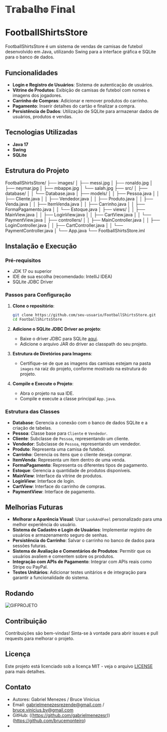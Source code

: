 # 𝕋𝕣𝕒𝕓𝕒𝕝𝕙𝕠 𝔽𝕚𝕟𝕒𝕝


# FootballShirtsStore

FootballShirtsStore é um sistema de vendas de camisas de futebol desenvolvido em Java, utilizando Swing para a interface gráfica e SQLite para o banco de dados.

## Funcionalidades

- **Login e Registro de Usuários**: Sistema de autenticação de usuários.
- **Vitrine de Produtos**: Exibição de camisas de futebol com nomes e imagens dos jogadores.
- **Carrinho de Compras**: Adicionar e remover produtos do carrinho.
- **Pagamento**: Inserir detalhes do cartão e finalizar a compra.
- **Persistência de Dados**: Utilização de SQLite para armazenar dados de usuários, produtos e vendas.

## Tecnologias Utilizadas

- **Java 17**
- **Swing**
- **SQLite**

## Estrutura do Projeto

FootballShirtsStore/
├── images/
│ ├── messi.jpg
│ ├── ronaldo.jpg
│ ├── neymar.jpg
│ ├── mbappe.jpg
│ └── salah.jpg
├── src/
│ ├── database/
│ │ └── Database.java
│ ├── models/
│ │ ├── Pessoa.java
│ │ ├── Cliente.java
│ │ ├── Vendedor.java
│ │ ├── Produto.java
│ │ ├── Venda.java
│ │ ├── ItemVenda.java
│ │ ├── Carrinho.java
│ │ ├── FormaPagamento.java
│ │ └── Estoque.java
│ ├── views/
│ │ ├── MainView.java
│ │ ├── LoginView.java
│ │ ├── CartView.java
│ │ └── PaymentView.java
│ ├── controllers/
│ │ ├── MainController.java
│ │ ├── LoginController.java
│ │ ├── CartController.java
│ │ └── PaymentController.java
│ └── App.java
└── FootballShirtsStore.iml


## Instalação e Execução

### Pré-requisitos

- JDK 17 ou superior
- IDE de sua escolha (recomendado: IntelliJ IDEA)
- SQLite JDBC Driver

### Passos para Configuração

1. **Clone o repositório**:
    ```bash
    git clone https://github.com/seu-usuario/FootballShirtsStore.git
    cd FootballShirtsStore
    ```

2. **Adicione o SQLite JDBC Driver ao projeto**:
    - Baixe o driver JDBC para SQLite [aqui](https://github.com/xerial/sqlite-jdbc/releases).
    - Adicione o arquivo JAR do driver ao classpath do seu projeto.

3. **Estrutura de Diretórios para Imagens**:
    - Certifique-se de que as imagens das camisas estejam na pasta `images` na raiz do projeto, conforme mostrado na estrutura do projeto.

4. **Compile e Execute o Projeto**:
    - Abra o projeto na sua IDE.
    - Compile e execute a classe principal `App.java`.

### Estrutura das Classes

- **Database**: Gerencia a conexão com o banco de dados SQLite e a criação de tabelas.
- **Pessoa**: Classe base para `Cliente` e `Vendedor`.
- **Cliente**: Subclasse de `Pessoa`, representando um cliente.
- **Vendedor**: Subclasse de `Pessoa`, representando um vendedor.
- **Produto**: Representa uma camisa de futebol.
- **Carrinho**: Gerencia os itens que o cliente deseja comprar.
- **ItemVenda**: Representa um item dentro de uma venda.
- **FormaPagamento**: Representa os diferentes tipos de pagamento.
- **Estoque**: Gerencia a quantidade de produtos disponíveis.
- **MainView**: Interface da vitrine de produtos.
- **LoginView**: Interface de login.
- **CartView**: Interface do carrinho de compras.
- **PaymentView**: Interface de pagamento.

## Melhorias Futuras

- **Melhorar a Aparência Visual**: Usar `LookAndFeel` personalizado para uma melhor experiência do usuário.
- **Sistema de Cadastro e Login de Usuários**: Implementar registro de usuários e armazenamento seguro de senhas.
- **Persistência do Carrinho**: Salvar o carrinho no banco de dados para sessões futuras.
- **Sistema de Avaliação e Comentários de Produtos**: Permitir que os usuários avaliem e comentem sobre os produtos.
- **Integração com APIs de Pagamento**: Integrar com APIs reais como Stripe ou PayPal.
- **Testes Unitários**: Adicionar testes unitários e de integração para garantir a funcionalidade do sistema.

## Rodando 

![GIFPROJETO]((https://github.com/gabrielmenezesr/trabalhoFinal/blob/main/FootballShirtsStore/imagens/gifprojeto.gif))



## Contribuição

Contribuições são bem-vindas! Sinta-se à vontade para abrir issues e pull requests para melhorar o projeto.

## Licença

Este projeto está licenciado sob a licença MIT - veja o arquivo [LICENSE](LICENSE) para mais detalhes.

## Contato

- Autores: Gabriel Menezes / Bruce Vinicius
- Email: gabrielmenezesrezende@gmail.com / bruce.vinicius.bv@gmail.com
- GitHub: ((https://github.com/gabrielmenezesr)) (https://github.com/brucemonteiro)
- 
